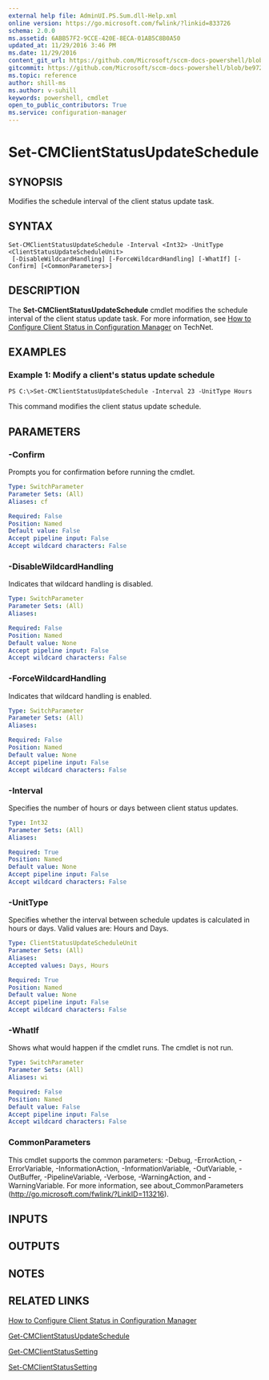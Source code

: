 ```yaml
---
external help file: AdminUI.PS.Sum.dll-Help.xml
online version: https://go.microsoft.com/fwlink/?linkid=833726
schema: 2.0.0
ms.assetid: 6ABB57F2-9CCE-420E-8ECA-01AB5C8B0A50
updated_at: 11/29/2016 3:46 PM
ms.date: 11/29/2016
content_git_url: https://github.com/Microsoft/sccm-docs-powershell/blob/master/sccm-cmdlets/ConfigurationManager/vlatest/Set-CMClientStatusUpdateSchedule.md
gitcommit: https://github.com/Microsoft/sccm-docs-powershell/blob/be9723fe908914c0e1ed2689b3ffaa3b56f1b53b/sccm-cmdlets/ConfigurationManager/vlatest/Set-CMClientStatusUpdateSchedule.md
ms.topic: reference
author: shill-ms
ms.author: v-suhill
keywords: powershell, cmdlet
open_to_public_contributors: True
ms.service: configuration-manager
---
```


# Set-CMClientStatusUpdateSchedule

## SYNOPSIS
Modifies the schedule interval of the client status update task.

## SYNTAX

```
Set-CMClientStatusUpdateSchedule -Interval <Int32> -UnitType <ClientStatusUpdateScheduleUnit>
 [-DisableWildcardHandling] [-ForceWildcardHandling] [-WhatIf] [-Confirm] [<CommonParameters>]
```

## DESCRIPTION
The **Set-CMClientStatusUpdateSchedule** cmdlet modifies the schedule interval of the client status update task.
For more information, see [How to Configure Client Status in Configuration Manager](http://go.microsoft.com/fwlink/?LinkId=247263) on TechNet.

## EXAMPLES

### Example 1: Modify a client's status update schedule
```
PS C:\>Set-CMClientStatusUpdateSchedule -Interval 23 -UnitType Hours
```

This command modifies the client status update schedule.

## PARAMETERS

### -Confirm
Prompts you for confirmation before running the cmdlet.

```yaml
Type: SwitchParameter
Parameter Sets: (All)
Aliases: cf

Required: False
Position: Named
Default value: False
Accept pipeline input: False
Accept wildcard characters: False
```

### -DisableWildcardHandling
Indicates that wildcard handling is disabled.

```yaml
Type: SwitchParameter
Parameter Sets: (All)
Aliases: 

Required: False
Position: Named
Default value: None
Accept pipeline input: False
Accept wildcard characters: False
```

### -ForceWildcardHandling
Indicates that wildcard handling is enabled.

```yaml
Type: SwitchParameter
Parameter Sets: (All)
Aliases: 

Required: False
Position: Named
Default value: None
Accept pipeline input: False
Accept wildcard characters: False
```

### -Interval
Specifies the number of hours or days between client status updates.

```yaml
Type: Int32
Parameter Sets: (All)
Aliases: 

Required: True
Position: Named
Default value: None
Accept pipeline input: False
Accept wildcard characters: False
```

### -UnitType
Specifies whether the interval between schedule updates is calculated in hours or days.
Valid values are: Hours and Days.

```yaml
Type: ClientStatusUpdateScheduleUnit
Parameter Sets: (All)
Aliases: 
Accepted values: Days, Hours

Required: True
Position: Named
Default value: None
Accept pipeline input: False
Accept wildcard characters: False
```

### -WhatIf
Shows what would happen if the cmdlet runs.
The cmdlet is not run.

```yaml
Type: SwitchParameter
Parameter Sets: (All)
Aliases: wi

Required: False
Position: Named
Default value: False
Accept pipeline input: False
Accept wildcard characters: False
```

### CommonParameters
This cmdlet supports the common parameters: -Debug, -ErrorAction, -ErrorVariable, -InformationAction, -InformationVariable, -OutVariable, -OutBuffer, -PipelineVariable, -Verbose, -WarningAction, and -WarningVariable. For more information, see about_CommonParameters (http://go.microsoft.com/fwlink/?LinkID=113216).

## INPUTS

## OUTPUTS

## NOTES

## RELATED LINKS

[How to Configure Client Status in Configuration Manager](http://go.microsoft.com/fwlink/?LinkId=247263)

[Get-CMClientStatusUpdateSchedule](xref:ConfigurationManager/vlatest/Get-CMClientStatusUpdateSchedule.md)

[Get-CMClientStatusSetting](xref:ConfigurationManager/vlatest/Get-CMClientStatusSetting.md)

[Set-CMClientStatusSetting](xref:ConfigurationManager/vlatest/Set-CMClientStatusSetting.md)


